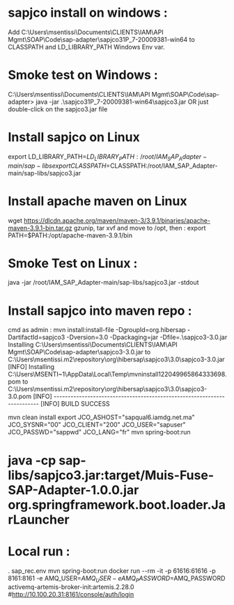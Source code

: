 # sapjco install on windows :
Add C:\Users\msentissi\Documents\CLIENTS\IAM\API Mgmt\SOAP\Code\sap-adapter\sapjco31P_7-20009381-win64 to 
CLASSPATH and LD_LIBRARY_PATH Windows Env var.

# Smoke test on Windows :
C:\Users\msentissi\Documents\CLIENTS\IAM\API Mgmt\SOAP\Code\sap-adapter> 
java -jar .\sapjco31P_7-20009381-win64\sapjco3.jar
OR just double-click on the sapjco3.jar file

# Install sapjco on Linux
export LD_LIBRARY_PATH=$LD_LIBRARY_PATH:/root/IAM_SAP_Adapter-main/sap-libs
export CLASSPATH=$CLASSPATH:/root/IAM_SAP_Adapter-main/sap-libs/sapjco3.jar
# Install apache maven on Linux
wget https://dlcdn.apache.org/maven/maven-3/3.9.1/binaries/apache-maven-3.9.1-bin.tar.gz
gzunip, tar xvf and move to /opt, then :
export PATH=$PATH:/opt/apache-maven-3.9.1/bin

# Smoke Test on Linux :
java -jar /root/IAM_SAP_Adapter-main/sap-libs/sapjco3.jar -stdout

# Install sapjco into maven repo :
cmd as admin : 
    mvn install:install-file -DgroupId=org.hibersap -DartifactId=sapjco3 -Dversion=3.0 -Dpackaging=jar -Dfile=.\sapjco3-3.0.jar
     Installing C:\Users\msentissi\Documents\CLIENTS\IAM\API Mgmt\SOAP\Code\sap-adapter\sapjco3-3.0.jar to C:\Users\msentissi\.m2\repository\org\hibersap\sapjco3\3.0\sapjco3-3.0.jar
    [INFO] Installing C:\Users\MSENTI~1\AppData\Local\Temp\mvninstall122049965864333698.pom to C:\Users\msentissi\.m2\repository\org\hibersap\sapjco3\3.0\sapjco3-3.0.pom
    [INFO] ------------------------------------------------------------------------
    [INFO] BUILD SUCCESS

mvn clean install
export JCO_ASHOST="sapqual6.iamdg.net.ma" JCO_SYSNR="00" JCO_CLIENT="200" JCO_USER="sapuser" JCO_PASSWD="sappwd" JCO_LANG="fr"
mvn spring-boot:run


# java -cp sap-libs/sapjco3.jar:target/Muis-Fuse-SAP-Adapter-1.0.0.jar org.springframework.boot.loader.JarLauncher

# Local run :
. sap_rec.env
mvn spring-boot:run
docker run --rm -it -p 61616:61616 -p 8161:8161 -e AMQ_USER=$AMQ_USER -e AMQ_PASSWORD=$AMQ_PASSWORD activemq-artemis-broker-init:artemis.2.28.0
#http://10.100.20.31:8161/console/auth/login
